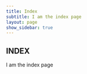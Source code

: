 ```yaml
---
title: Index
subtitle: I am the index page
layout: page
show_sidebar: true
---
```


## INDEX

I am the index page
